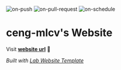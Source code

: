 
  ![on-push](../../actions/workflows/on-push.yaml/badge.svg)
  ![on-pull-request](../../actions/workflows/on-pull-request.yaml/badge.svg)
  ![on-schedule](../../actions/workflows/on-schedule.yaml/badge.svg)

  # ceng-mlcv's Website

  Visit **[website url](#)** 🚀

  _Built with [Lab Website Template](https://greene-lab.gitbook.io/lab-website-template-docs)_
